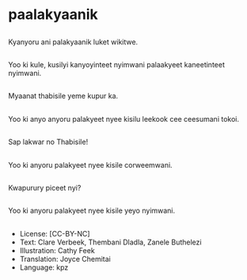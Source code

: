 # paalakyaanik

##
Kyanyoru ani
palakyaanik luket
wikitwe.

##
Yoo ki kule, kusilyi
kanyoyinteet nyimwani
palaakyeet kaneetinteet
nyimwani.

##
Myaanat thabisile yeme
kupur ka.

##
Yoo ki anyo anyoru
palakyeet nyee kisilu
leekook cee ceesumani
tokoi.

##
Sap lakwar no
Thabisile!

##
Yoo ki anyoru palakyeet
nyee kisile
corweemwani.

##
Kwapurury piceet nyi?

##
Yoo ki anyoru palakyeet
nyee kisile yeyo
nyimwani.

##
* License: [CC-BY-NC]
* Text: Clare Verbeek, Thembani Dladla, Zanele Buthelezi
* Illustration: Cathy Feek
* Translation: Joyce Chemitai
* Language: kpz
